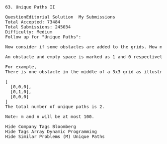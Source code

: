 <pre>
63. Unique Paths II  

QuestionEditorial Solution  My Submissions
Total Accepted: 73484
Total Submissions: 245034
Difficulty: Medium
Follow up for "Unique Paths":

Now consider if some obstacles are added to the grids. How many unique paths would there be?

An obstacle and empty space is marked as 1 and 0 respectively in the grid.

For example,
There is one obstacle in the middle of a 3x3 grid as illustrated below.

[
  [0,0,0],
  [0,1,0],
  [0,0,0]
]
The total number of unique paths is 2.

Note: m and n will be at most 100.

Hide Company Tags Bloomberg
Hide Tags Array Dynamic Programming
Hide Similar Problems (M) Unique Paths
</pre>
